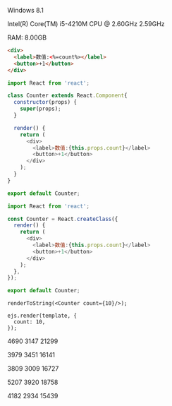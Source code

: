 Windows 8.1

Intel(R) Core(TM) i5-4210M CPU @ 2.60GHz 2.59GHz

RAM: 8.00GB

```html
<div>
  <label>数值:<%=count%></label>
  <button>+1</button>
</div>
```

```js
import React from 'react';

class Counter extends React.Component{
  constructor(props) {
    super(props);
  }

  render() {
    return (
      <div>
        <label>数值:{this.props.count}</label>
        <button>+1</button>
      </div>
    );
  }
}

export default Counter;
```

```js
import React from 'react';

const Counter = React.createClass({
  render() {
    return (
      <div>
        <label>数值:{this.props.count}</label>
        <button>+1</button>
      </div>
    );
  },
});

export default Counter;
```
```
renderToString(<Counter count={10}/>);

ejs.render(template, {
  count: 10,
});
```

4690 3147 21299

3979 3451 16141

3809 3009 16727

5207 3920 18758

4182 2934 15439
